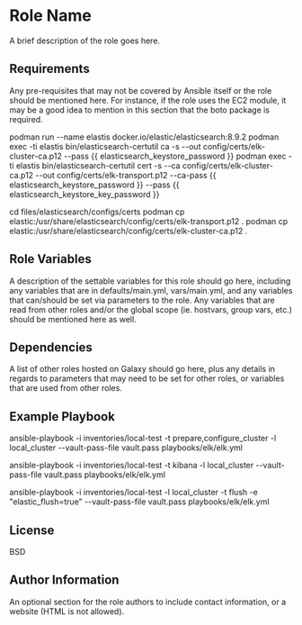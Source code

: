 Role Name
=========

A brief description of the role goes here.

Requirements
------------

Any pre-requisites that may not be covered by Ansible itself or the role should be mentioned here. For instance, if the role uses the EC2 module, it may be a good idea to mention in this section that the boto package is required.

podman run --name elastis docker.io/elastic/elasticsearch:8.9.2
podman exec -ti elastis bin/elasticsearch-certutil ca -s --out config/certs/elk-cluster-ca.p12 --pass {{ elasticsearch_keystore_password }}
podman exec -ti elastis bin/elasticsearch-certutil cert -s --ca config/certs/elk-cluster-ca.p12 --out config/certs/elk-transport.p12 --ca-pass {{ elasticsearch_keystore_password }} --pass {{ elasticsearch_keystore_key_password }}

cd files/elasticsearch/configs/certs
podman cp elastic:/usr/share/elasticsearch/config/certs/elk-transport.p12 .
podman cp elastic:/usr/share/elasticsearch/config/certs/elk-cluster-ca.p12 .

Role Variables
--------------

A description of the settable variables for this role should go here, including any variables that are in defaults/main.yml, vars/main.yml, and any variables that can/should be set via parameters to the role. Any variables that are read from other roles and/or the global scope (ie. hostvars, group vars, etc.) should be mentioned here as well.

Dependencies
------------

A list of other roles hosted on Galaxy should go here, plus any details in regards to parameters that may need to be set for other roles, or variables that are used from other roles.

Example Playbook
----------------

ansible-playbook -i inventories/local-test -t prepare,configure_cluster -l local_cluster --vault-pass-file vault.pass  playbooks/elk/elk.yml

ansible-playbook -i inventories/local-test -t kibana -l local_cluster --vault-pass-file vault.pass  playbooks/elk/elk.yml

ansible-playbook -i inventories/local-test -l local_cluster -t flush -e "elastic_flush=true" --vault-pass-file vault.pass  playbooks/elk/elk.yml

License
-------

BSD

Author Information
------------------

An optional section for the role authors to include contact information, or a website (HTML is not allowed).
